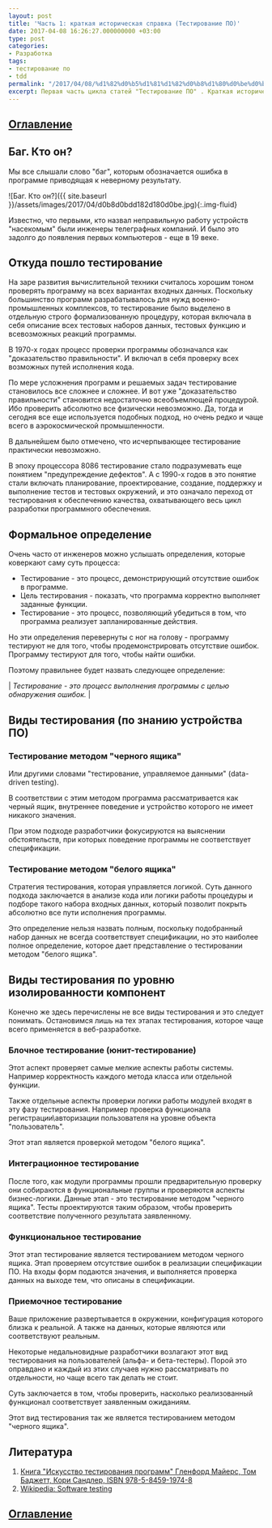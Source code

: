 ```yaml
---
layout: post
title: 'Часть 1: краткая историческая справка (Тестирование ПО)'
date: 2017-04-08 16:26:27.000000000 +03:00
type: post
categories:
- Разработка
tags:
- тестирование по
- tdd
permalink: "/2017/04/08/%d1%82%d0%b5%d1%81%d1%82%d0%b8%d1%80%d0%be%d0%b2%d0%b0%d0%bd%d0%b8%d0%b5-%d0%bf%d0%be-%d1%87%d0%b0%d1%81%d1%82%d1%8c-1/"
excerpt: Первая часть цикла статей "Тестирование ПО" . Краткая историческая справка.
---
```

## [Оглавление](/циклы/тестирование-по)

## Баг. Кто он?

Мы все слышали слово "баг", которым обозначается ошибка в программе приводящая к неверному результату.

![Баг. Кто он?]({{ site.baseurl }}/assets/images/2017/04/d0b8d0bdd182d180d0be.jpg){:.img-fluid}

Известно, что первыми, кто назвал неправильную работу устройств "насекомым" были инженеры телеграфных компаний. И было это задолго до появления первых компьютеров - еще в 19 веке.

## Откуда пошло тестирование

На заре развития вычислительной техники считалось хорошим тоном проверять программу на всех вариантах входных данных. Поскольку большинство программ разрабатывалось для нужд военно-промышленных комплексов, то тестирование было выделено в отдельную строго формализованную процедуру, которая включала в себя описание всех тестовых наборов данных, тестовых функцию и всевозможных реакций программы.

В 1970-х годах процесс проверки программы обозначался как "доказательство правильности". И включал в себя проверку всех возможных путей исполнения кода.

По мере усложнения программ и решаемых задач тестирование становилось все сложнее и сложнее. И вот уже "доказательство правильности" становится недостаточно всеобъемлющей процедурой. Ибо проверить абсолютно все физически невозможно. Да, тогда и сегодня все еще используется подобных подход, но очень редко и чаще всего в аэрокосмической промышленности.

В дальнейшем было отмечено, что исчерпывающее тестирование практически невозможно.

В эпоху процессора 8086 тестирование стало подразумевать еще понятием "предупреждение дефектов". А с 1990-х годов в это понятие стали включать планирование, проектирование, создание, поддержку и выполнение тестов и тестовых окружений, и это означало переход от тестирования к обеспечению качества, охватывающего весь цикл разработки программного обеспечения.

## Формальное определение

Очень часто от инженеров можно услышать определения, которые коверкают саму суть процесса:

- Тестирование - это процесс, демонстрирующий отсутствие ошибок в программе.
- Цель тестирования - показать, что программа корректно выполняет заданные функции.
- Тестирование - это процесс, позволяющий убедиться в том, что программа реализует запланированные действия.

Но эти определения перевернуты с ног на голову - программу тестируют не для того, чтобы продемонстрировать отсутствие ошибок. Программу тестируют для того, чтобы найти ошибки.

Поэтому правильнее будет назвать следующее определение:

| _Тестирование_ _-_ _это_ _процесс_ _выполнения_ _программы_ _с_ _целью_ _обнаружения_ _ошибок._ |

## Виды тестирования (по знанию устройства ПО)

### Тестирование методом "черного ящика"

Или другими словами "тестирование, управляемое данными" (data-driven testing).

В соответствии с этим методом программа рассматривается как черный ящик, внутреннее поведение и устройство которого не имеет никакого значения.

При этом подходе разработчики фокусируются на выяснении обстоятельств, при которых поведение программы не соответствует спецификации.

### Тестирование методом "белого ящика"

Стратегия тестирования, которая управляется логикой. Суть данного подхода заключается в анализе кода или логики работы процедуры и подборе такого набора входных данных, который позволит покрыть абсолютно все пути исполнения программы.

Это определение нельзя назвать полным, поскольку подобранный набор данных не всегда соответствует спецификации, но это наиболее полное определение, которое дает представление о тестировании методом "белого ящика".

## Виды тестирования по уровню изолированности компонент

Конечно же здесь перечислены не все виды тестирования и это следует понимать. Остановимся лишь на тех этапах тестирования, которое чаще всего применяется в веб-разработке.

### Блочное тестирование (юнит-тестирование)

Этот аспект проверяет самые мелкие аспекты работы системы. Например корректность каждого метода класса или отдельной функции.

Также отдельные аспекты проверки логики работы модулей входят в эту фазу тестирования. Например проверка функционала регистрации\авторизации пользователя на уровне объекта "пользователь".

Этот этап является проверкой методом "белого ящика".

### Интеграционное тестирование

После того, как модули программы прошли предварительную проверку они собираются в функциональные группы и проверяются аспекты бизнес-логики. Данные этап - это тестирование методом "черного ящика". Тесты проектируются таким образом, чтобы проверить соответствие полученного результата заявленному.

### Функциональное тестирование

Этот этап тестирование является тестированием методом черного ящика. Этап проверяем отсутствие ошибок в реализации спецификации ПО. На входы форм подаются значения, и выполняется проверка данных на выходе тем, что описаны в спецификации.

### Приемочное тестирование

Ваше приложение развертывается в окружении, конфигурация которого близка к реальной. А также на данных, которые являются или соответствуют реальным.

Некоторые недальновидные разработчики возлагают этот вид тестирования на пользователей (альфа- и бета-тестеры). Порой это оправдано и каждый из этих случаев нужно рассматривать по отдельности, но чаще всего так делать не стоит.

Суть заключается в том, чтобы проверить, насколько реализованный функционал соответствует заявленным ожиданиям.

Этот вид тестирования так же является тестированием методом "черного ящика".

## Литература

1. [Книга "Искусство тестирования программ" Гленфорд Майерс, Том Баджетт, Кори Сандлер, ISBN 978-5-8459-1974-8](http://www.ozon.ru/context/detail/id/136427568/?partner=russianpenguin&from=bar)
2. [Wikipedia: Software testing](https://en.wikipedia.org/wiki/Software_testing)

## [Оглавление](/циклы/тестирование-по)
